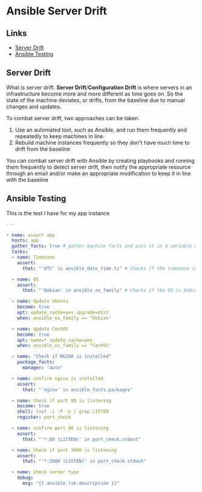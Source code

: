# Ansible Server Drift

## Links

- [Server Drift](#server-drift)
- [Ansible Testing](#ansible-testing)

## Server Drift

What is server drift. **Server Drift**/**Configuration Drift** is where servers in an infrastructure become more and more different as time goes on. So the state of the machine deviates, or drifts, from the baseline due to manual changes and updates.

To combat server drift, two approaches can be taken.

1. Use an automated tool, such as Ansible, and run them frequently and repeatedly to keep machines in line.
2. Rebuild machine instances frequently so they don't have much time to drift from the baseline

You can combat server drift with Ansible by creating playbooks and running them frequently to detect server drift, then notify the appropriate resource through an email and/or make an appropriate modification to keep it in line with the baseline

## Ansible Testing

This is the test I have for my app instance

```yaml
---

- name: assert app
  hosts: app
  gather_facts: true # gather machine facts and puts it in a variable called ansible_facts
  tasks:
  - name: Timezone
    assert:
      that: "'UTC' in ansible_date_time.tz" # Checks if the timezone is in UTC

  - name: OS
    assert:
      that: "'Debian' in ansible_os_family" # Checks if the OS is Debian

  - name: Update Ubuntu
    become: true
    apt: update_cache=yes upgrade=dist
    when: ansible_os_family == "Debian"

  - name: Update CentOS
    become: true
    apt: name=* update_cache=yes
    when: ansible_os_family == "CentOS"

  - name: "Check if NGINX is installed"
    package_facts:
      manager: "auto"

  - name: confirm nginx is installed
    assert:
      that: "'nginx' in ansible_facts.packages"

  - name: Check if port 80 is listening
    become: true
    shell: lsof -i -P -n | grep LISTEN
    register: port_check

  - name: confirm port 80 is listening
    assert:
      that: "'*:80 (LISTEN)' in port_check.stdout"

  - name: Check if port 3000 is listening
    assert:
      that: "'*:3000 (LISTEN)' in port_check.stdout"

  - name: Check server type
    debug:
      msg: "{{ ansible_lsb.description }}"
```

